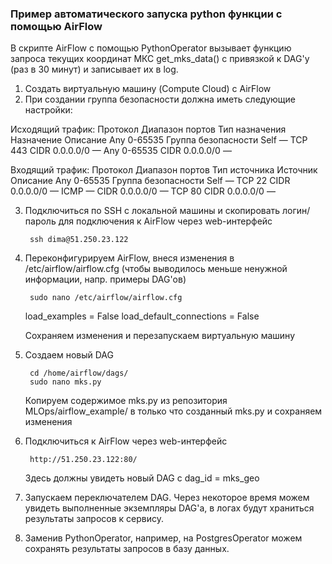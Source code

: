 ### Пример автоматического запуска python функции с помощью AirFlow

В скрипте AirFlow с помощью PythonOperator вызывает функцию запроса текущих координат МКС get_mks_data() с привязкой к DAG'у (раз в 30 минут) и записывает их в log.

1) Создать виртуальную машину (Compute Cloud) с AirFlow
2) При создании группа безопасности должна иметь следующие настройки:

Исходящий трафик:
Протокол	Диапазон портов	Тип назначения			Назначение	Описание
Any			0-65535			Группа безопасности		Self		—
TCP			443				CIDR					0.0.0.0/0 	—
Any			0-65535			CIDR					0.0.0.0/0 	—

Входящий трафик:
Протокол	Диапазон портов	Тип источника			Источник	Описание
Any			0-65535			Группа безопасности		Self		—
TCP			22				CIDR					0.0.0.0/0 	—
ICMP		—				CIDR					0.0.0.0/0 	—
TCP			80				CIDR					0.0.0.0/0 	—

3) Подключиться по SSH с локальной машины и скопировать логин/пароль для подключения к AirFlow через web-интерфейс

		ssh dima@51.250.23.122

4) Переконфигурируем AirFlow, внеся изменения в /etc/airflow/airflow.cfg (чтобы выводилось меньше ненужной информации, напр. примеры DAG'ов)

		sudo nano /etc/airflow/airflow.cfg

	load_examples = False
	load_default_connections = False

	Сохраняем изменения и перезапускаем виртуальную машину

5) Создаем новый DAG

		cd /home/airflow/dags/
		sudo nano mks.py

	Копируем содержимое mks.py из репозитория MLOps/airflow_example/ в только что созданный mks.py и сохраняем изменения

6) Подключиться к AirFlow через web-интерфейс

		http://51.250.23.122:80/

	Здесь должны увидеть новый DAG с dag_id = mks_geo

7) Запускаем переключателем DAG. Через некоторое время можем увидеть выполненные экземпляры DAG'a, в логах будут храниться результаты запросов к сервису.

8) Заменив PythonOperator, например, на PostgresOperator можем сохранять результаты запросов в базу данных.
